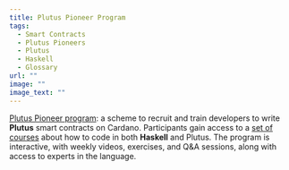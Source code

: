```yaml
---
title: Plutus Pioneer Program
tags:
  - Smart Contracts
  - Plutus Pioneers
  - Plutus
  - Haskell
  - Glossary
url: ""
image: ""
image_text: ""
---
```


[Plutus Pioneer program](https://testnets.cardano.org/en/plutus-pioneer-program/): a scheme to recruit and train developers to write **Plutus** smart contracts on Cardano. Participants gain access to a [set of courses](https://www.youtube.com/watch?v=igV7kMXcdpw) about how to code in both **Haskell** and Plutus. The program is interactive, with weekly videos, exercises, and Q&A sessions, along with access to experts in the language.
